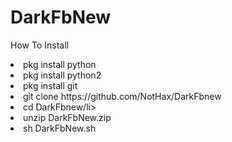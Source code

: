 # DarkFbNew
How To Install
<li>pkg install python</li>
<li>pkg install python2</li>
<li>pkg install git</li>
<li>git clone https://github.com/NotHax/DarkFbnew</li>
<li>cd DarkFbnew/li>
<li>unzip DarkFbNew.zip</li>
<li>sh DarkFbNew.sh</li>
